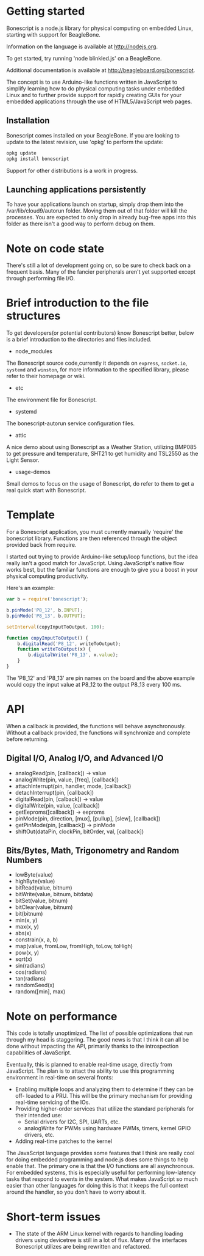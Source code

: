 Getting started
===============
Bonescript is a node.js library for physical computing on embedded Linux,
starting with support for BeagleBone.

Information on the language is available at http://nodejs.org.

To get started, try running 'node blinkled.js' on a BeagleBone.

Additional documentation is available at http://beagleboard.org/bonescript.

The concept is to use Arduino-like functions written in JavaScript to
simplify learning how to do physical computing tasks under embedded Linux
and to further provide support for rapidly creating GUIs for your embedded
applications through the use of HTML5/JavaScript web pages.


Installation
------------
Bonescript comes installed on your BeagleBone.  If you are looking to update
to the latest revision, use 'opkg' to perform the update:

````sh
opkg update
opkg install bonescript
````

Support for other distributions is a work in progress.


Launching applications persistently
-----------------------------------
To have your applications launch on startup, simply drop them into the
/var/lib/cloud9/autorun folder.  Moving them out of that folder will kill
the processes.  You are expected to only drop in already bug-free apps into
this folder as there isn't a good way to perform debug on them.

Note on code state
==================
There's still a lot of development going on, so be sure to check back on a 
frequent basis.  Many of the fancier peripherals aren't yet supported
except through performing file I/O.

Brief introduction to the file structures
==================
To get developers(or potential contributors) know Bonescript better, below
is a brief introduction to the directories and files included.

* node_modules

The Bonescript source code,currently it depends on `express`, `socket.io`, `systemd` and `winston`, for more information to the specified library, please refer to their homepage or wiki.

* etc

The environment file for Bonescript.

* systemd

The bonescript-autorun service configuration files.

* attic

A nice demo about using Bonescript as a Weather Station, utilizing BMP085 to get pressure and temperature, SHT21 to get humidity and TSL2550 as the Light Sensor.

* usage-demos

Small demos to focus on the usage of Bonescript, do refer to them to get a real quick start with Bonescript.

Template
========
For a Bonescript application, you must currently manually 'require' the
bonescript library.  Functions are then referenced through the object
provided back from require.

I started out trying to provide Arduino-like setup/loop functions, but the
idea really isn't a good match for JavaScript.  Using JavaScript's native
flow works best, but the familiar functions are enough to give you a boost
in your physical computing productivity.

Here's an example:

````javascript
var b = require('bonescript');

b.pinMode('P8_12', b.INPUT);
b.pinMode('P8_13', b.OUTPUT);

setInterval(copyInputToOutput, 100);

function copyInputToOutput() {
    b.digitalRead('P8_12', writeToOutput);
    function writeToOutput(x) {
        b.digitalWrite('P8_13', x.value);
    }
}
````

The 'P8\_12' and 'P8\_13' are pin names on the board and the above example
would copy the input value at P8\_12 to the output P8\_13 every 100 ms.


API
===
When a callback is provided, the functions will behave asynchronously.
Without a callback provided, the functions will synchronize and complete
before returning.

Digital I/O, Analog I/O, and Advanced I/O
-----------------------------------------
* analogRead(pin, [callback]) -> value
* analogWrite(pin, value, [freq], [callback])
* attachInterrupt(pin, handler, mode, [callback])
* detachInterrupt(pin, [callback])
* digitalRead(pin, [calback]) -> value
* digitalWrite(pin, value, [callback])
* getEeproms([callback]) -> eeproms
* pinMode(pin, direction, [mux], [pullup], [slew], [callback])
* getPinMode(pin, [callback]) -> pinMode
* shiftOut(dataPin, clockPin, bitOrder, val, [callback])

Bits/Bytes, Math, Trigonometry and Random Numbers
-------------------------------------------------
* lowByte(value)
* highByte(value)
* bitRead(value, bitnum)
* bitWrite(value, bitnum, bitdata) 
* bitSet(value, bitnum) 
* bitClear(value, bitnum) 
* bit(bitnum)
* min(x, y)
* max(x, y)
* abs(x)
* constrain(x, a, b)
* map(value, fromLow, fromHigh, toLow, toHigh)
* pow(x, y)
* sqrt(x)
* sin(radians)
* cos(radians)
* tan(radians)
* randomSeed(x)
* random([min], max)


Note on performance
===================
This code is totally unoptimized.  The list of possible optimizations that run
through my head is staggering.  The good news is that I think it can all be
done without impacting the API, primarily thanks to the introspection
capabilities of JavaScript.

Eventually, this is planned to enable real-time usage, directly from
JavaScript.  The plan is to attact the ability to use this programming environment
in real-time on several fronts:
* Enabling multiple loops and analyzing them to determine if they can be off-
  loaded to a PRU.  This will be the primary mechanism for providing real-time
  servicing of the IOs.
* Providing higher-order services that utilize the standard peripherals for
  their intended use:
  - Serial drivers for I2C, SPI, UARTs, etc.
  - analogWrite for PWMs using hardware PWMs, timers, kernel GPIO drivers, etc.
* Adding real-time patches to the kernel


The JavaScript language provides some features that I think are really cool
for doing embedded programming and node.js does some things to help enable
that.  The primary one is that the I/O functions are all asynchronous.  For
embedded systems, this is especially useful for performing low-latency tasks
that respond to events in the system.  What makes JavaScript so much easier
than other languages for doing this is that it keeps the full context around
the handler, so you don't have to worry about it.


Short-term issues
=================
* The state of the ARM Linux kernel with regards to handling loading drivers
  using devicetree is still in a lot of flux.  Many of the interfaces
  Bonescript utilizes are being rewritten and refactored.

